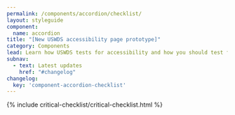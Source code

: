 ```yaml
---
permalink: /components/accordion/checklist/
layout: styleguide
component:
  name: accordion
title: "[New USWDS accessibility page prototype]"
category: Components
lead: Learn how USWDS tests for accessibility and how you should test for accessibility, too.
subnav:
  - text: Latest updates
    href: "#changelog"
changelog:
  key: 'component-accordion-checklist'
---
```


{% include critical-checklist/critical-checklist.html %}
